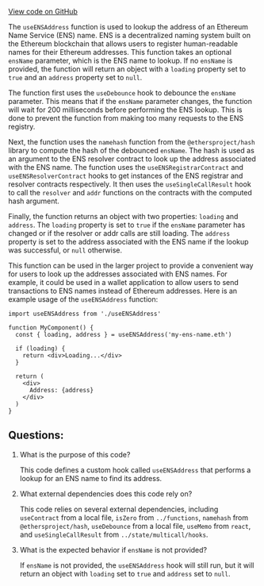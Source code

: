 [View code on GitHub](zoo-labs/zoo/blob/master/core/src/hooks/useENSAddress.ts)

The `useENSAddress` function is used to lookup the address of an Ethereum Name Service (ENS) name. ENS is a decentralized naming system built on the Ethereum blockchain that allows users to register human-readable names for their Ethereum addresses. This function takes an optional `ensName` parameter, which is the ENS name to lookup. If no `ensName` is provided, the function will return an object with a `loading` property set to `true` and an `address` property set to `null`.

The function first uses the `useDebounce` hook to debounce the `ensName` parameter. This means that if the `ensName` parameter changes, the function will wait for 200 milliseconds before performing the ENS lookup. This is done to prevent the function from making too many requests to the ENS registry.

Next, the function uses the `namehash` function from the `@ethersproject/hash` library to compute the hash of the debounced `ensName`. The hash is used as an argument to the ENS resolver contract to look up the address associated with the ENS name. The function uses the `useENSRegistrarContract` and `useENSResolverContract` hooks to get instances of the ENS registrar and resolver contracts respectively. It then uses the `useSingleCallResult` hook to call the `resolver` and `addr` functions on the contracts with the computed hash argument.

Finally, the function returns an object with two properties: `loading` and `address`. The `loading` property is set to `true` if the `ensName` parameter has changed or if the resolver or addr calls are still loading. The `address` property is set to the address associated with the ENS name if the lookup was successful, or `null` otherwise.

This function can be used in the larger project to provide a convenient way for users to look up the addresses associated with ENS names. For example, it could be used in a wallet application to allow users to send transactions to ENS names instead of Ethereum addresses. Here is an example usage of the `useENSAddress` function:

```
import useENSAddress from './useENSAddress'

function MyComponent() {
  const { loading, address } = useENSAddress('my-ens-name.eth')

  if (loading) {
    return <div>Loading...</div>
  }

  return (
    <div>
      Address: {address}
    </div>
  )
}
```
## Questions: 
 1. What is the purpose of this code?
    
    This code defines a custom hook called `useENSAddress` that performs a lookup for an ENS name to find its address.

2. What external dependencies does this code rely on?
    
    This code relies on several external dependencies, including `useContract` from a local file, `isZero` from `../functions`, `namehash` from `@ethersproject/hash`, `useDebounce` from a local file, `useMemo` from `react`, and `useSingleCallResult` from `../state/multicall/hooks`.

3. What is the expected behavior if `ensName` is not provided?
    
    If `ensName` is not provided, the `useENSAddress` hook will still run, but it will return an object with `loading` set to `true` and `address` set to `null`.